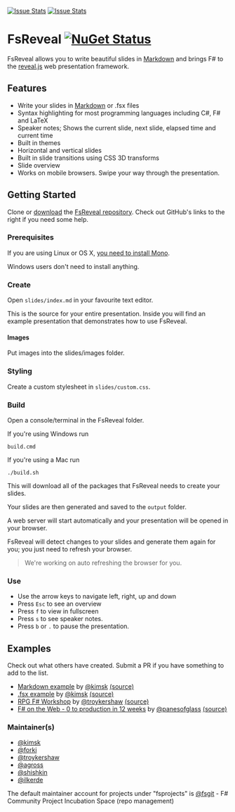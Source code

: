 [![Issue Stats](http://issuestats.com/github/fsprojects/FsReveal/badge/issue)](http://issuestats.com/github/fsprojects/FsReveal)
[![Issue Stats](http://issuestats.com/github/fsprojects/FsReveal/badge/pr)](http://issuestats.com/github/fsprojects/FsReveal)

# FsReveal [![NuGet Status](http://img.shields.io/nuget/v/FsReveal.svg?style=flat)](https://www.nuget.org/packages/FsReveal/)

FsReveal allows you to write beautiful slides in [Markdown](http://daringfireball.net/projects/markdown/syntax)
and brings F# to the [reveal.js][revealjs] web presentation framework.

## Features

- Write your slides in [Markdown](http://daringfireball.net/projects/markdown/syntax) or .fsx files
- Syntax highlighting for most programming languages including C#, F# and LaTeX
- Speaker notes; Shows the current slide, next slide, elapsed time and current time
- Built in themes
- Horizontal and vertical slides
- Built in slide transitions using CSS 3D transforms
- Slide overview
- Works on mobile browsers. Swipe your way through the presentation.

## Getting Started

Clone or [download](https://github.com/fsprojects/FsReveal/archive/master.zip) the [FsReveal repository](https://github.com/fsprojects/FsReveal). Check out GitHub's links to the right if you need some help.

### Prerequisites

If you are using Linux or OS X, [you need to install Mono](http://www.mono-project.com/download/ "Install Mono").

Windows users don't need to install anything.

### Create

Open `slides/index.md` in your favourite text editor.

This is the source for your entire presentation. Inside you will find an example presentation that demonstrates how to use FsReveal.

#### Images

Put images into the slides/images folder.

### Styling

Create a custom stylesheet in `slides/custom.css`.

### Build

Open a console/terminal in the FsReveal folder.

If you're using Windows run 
    
    build.cmd
    
If you're using a Mac run

    ./build.sh
    
This will download all of the packages that FsReveal needs to create your slides.

Your slides are then generated and saved to the `output` folder.

A web server will start automatically and your presentation will be opened in your browser.

FsReveal will detect changes to your slides and generate them again for you; you just need to refresh your browser.

> We're working on auto refreshing the browser for you.

### Use

- Use the arrow keys to navigate left, right, up and down
- Press `Esc` to see an overview
- Press `f` to view in fullscreen
- Press `s` to see speaker notes.
- Press `b` or `.` to pause the presentation. 

## Examples

Check out what others have created. Submit a PR if you have something to add to the list.

- [Markdown example][md-example] by [@kimsk][kimsk-twitter] [(source)][md-example-source]
- [.fsx example][fsx-example] by [@kimsk][kimsk-twitter] [(source)][fsx-example-source]
- [RPG F# Workshop][rpg-fsharp-workshop] by [@troykershaw][troykershaw-twitter] [(source)][rpg-fsharp-workshop-source]
- [F# on the Web - 0 to production in 12 weeks][fsharp-on-the-web] by [@panesofglass][panesofglass-twitter] [(source)][fsharp-on-the-web-source]


[revealjs]: https://github.com/hakimel/reveal.js/ "reveal.js | HTML presentations made easy"

[kimsk-twitter]: https://twitter.com/kimsk "@kimsk on Twitter"
[troykershaw-twitter]: https://twitter.com/troykershaw "@troykershaw on Twitter"
[panesofglass-twitter]: https://twitter.com/panesofglass "@panesofglass on Twitter"

[fsx-example]: http://kimsk.github.io/fsreveal-sample-fsx/FsReveal.html#/ ".fsx example"
[fsx-example-source]: https://github.com/kimsk/fsreveal-sample-fsx/blob/master/slides/FsReveal.fsx ".fsx example source"

[md-example]: http://kimsk.github.io/fsreveal-sample-md/FsReveal.html#/ "Markdown example"
[md-example-source]: https://github.com/kimsk/fsreveal-sample-md/blob/master/slides/FsReveal.md "Markdown example source"

[rpg-fsharp-workshop]: http://troykershaw.github.io/RpgFsharpWorkshop "RPG F# Workshop" 
[rpg-fsharp-workshop-source]: https://github.com/troykershaw/RpgFsharpWorkshop "RPG F# Workshop source"

[fsharp-on-the-web]: http://panesofglass.github.io/TodoBackendFSharp "F# on the Web - 0 to production in 12 weeks"
[fsharp-on-the-web-source]: https://github.com/panesofglass/TodoBackendFSharp "F# on the Web source"

### Maintainer(s)

- [@kimsk](https://github.com/kimsk)
- [@forki](https://github.com/forki)
- [@troykershaw](https://github.com/troykershaw)
- [@agross](https://github.com/agross)
- [@shishkin](https://github.com/shishkin)
- [@ilkerde](https://github.com/ilkerde)

The default maintainer account for projects under "fsprojects" is [@fsgit](https://github.com/fsgit) - F# Community Project Incubation Space (repo management)
